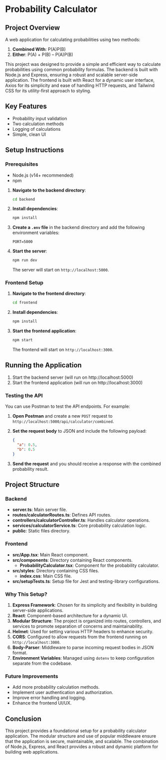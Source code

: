 # Probability Calculator

## Project Overview

A web application for calculating probabilities using two methods:

1. **Combined With**: P(A)P(B)
2. **Either**: P(A) + P(B) – P(A)P(B)

This project was designed to provide a simple and efficient way to calculate probabilities using common probability formulas. The backend is built with Node.js and Express, ensuring a robust and scalable server-side application. The frontend is built with React for a dynamic user interface, Axios for its simplicity and ease of handling HTTP requests, and Tailwind CSS for its utility-first approach to styling.

## Key Features

- Probability input validation
- Two calculation methods
- Logging of calculations
- Simple, clean UI

## Setup Instructions

### Prerequisites

- Node.js (v14+ recommended)
- npm

1. **Navigate to the backend directory**:

   ```sh
   cd backend
   ```

2. **Install dependencies**:

   ```sh
   npm install
   ```

3. **Create a `.env` file** in the backend directory and add the following environment variables:

   ```env
   PORT=5000
   ```

4. **Start the server**:
   ```sh
   npm run dev
   ```
   The server will start on `http://localhost:5000`.

### Frontend Setup

1. **Navigate to the frontend directory**:

   ```sh
   cd frontend
   ```

2. **Install dependencies**:

   ```sh
   npm install
   ```

3. **Start the frontend application**:

   ```sh
   npm start
   ```

   The frontend will start on `http://localhost:3000`.

## Running the Application

1. Start the backend server (will run on http://localhost:5000)
2. Start the frontend application (will run on http://localhost:3000)

### Testing the API

You can use Postman to test the API endpoints.
For example:

1. **Open Postman** and create a new `POST` request to `http://localhost:5000/api/calculator/combined`.

2. **Set the request body** to JSON and include the following payload:

   ```json
   {
     "a": 0.5,
     "b": 0.5
   }
   ```

3. **Send the request** and you should receive a response with the combined probability result.

## Project Structure

### Backend

- **server.ts**: Main server file.
- **routes/calculatorRoutes.ts**: Defines API routes.
- **controllers/calculatorController.ts**: Handles calculator operations.
- **services/calculatorService.ts**: Core probability calculation logic.
- **public**: Static files directory.

### Frontend

- **src/App.tsx**: Main React component.
- **src/components**: Directory containing React components.
  - **ProbabilityCalculator.tsx**: Component for the probability calculator.
- **src/styles**: Directory containing CSS files.
  - **index.css**: Main CSS file.
- **src/setupTests.ts**: Setup file for Jest and testing-library configurations.

### Why This Setup?

1. **Express Framework**: Chosen for its simplicity and flexibility in building server-side applications.
2. **React**: Component-based architecture for a dynamic UI.
3. **Modular Structure**: The project is organized into routes, controllers, and services to promote separation of concerns and maintainability.
4. **Helmet**: Used for setting various HTTP headers to enhance security.
5. **CORS**: Configured to allow requests from the frontend running on `http://localhost:3000`.
6. **Body-Parser**: Middleware to parse incoming request bodies in JSON format.
7. **Environment Variables**: Managed using `dotenv` to keep configuration separate from the codebase.

### Future Improvements

- Add more probability calculation methods.
- Implement user authentication and authorization.
- Improve error handling and logging.
- Enhance the frontend UI/UX.

## Conclusion

This project provides a foundational setup for a probability calculator application. The modular structure and use of popular middleware ensure that the application is secure, maintainable, and scalable. The combination of Node.js, Express, and React provides a robust and dynamic platform for building web applications.
